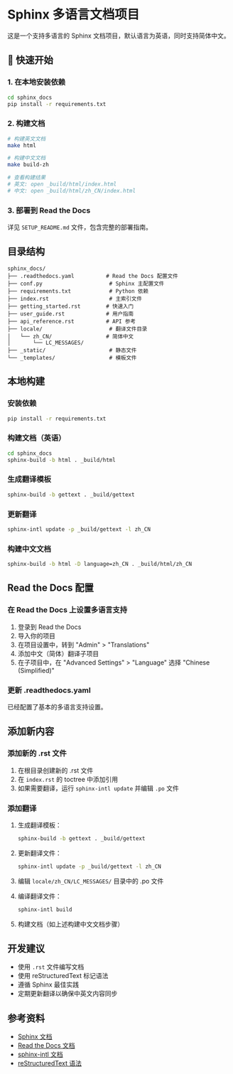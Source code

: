 # Sphinx 多语言文档项目

这是一个支持多语言的 Sphinx 文档项目，默认语言为英语，同时支持简体中文。

## 🚀 快速开始

### 1. 在本地安装依赖

```bash
cd sphinx_docs
pip install -r requirements.txt
```

### 2. 构建文档

```bash
# 构建英文文档
make html

# 构建中文文档
make build-zh

# 查看构建结果
# 英文: open _build/html/index.html
# 中文: open _build/html/zh_CN/index.html
```

### 3. 部署到 Read the Docs

详见 `SETUP_README.md` 文件，包含完整的部署指南。

## 目录结构

```
sphinx_docs/
├── .readthedocs.yaml          # Read the Docs 配置文件
├── conf.py                     # Sphinx 主配置文件
├── requirements.txt            # Python 依赖
├── index.rst                   # 主索引文件
├── getting_started.rst        # 快速入门
├── user_guide.rst             # 用户指南
├── api_reference.rst          # API 参考
├── locale/                     # 翻译文件目录
│   └── zh_CN/                 # 简体中文
│       └── LC_MESSAGES/
├── _static/                    # 静态文件
└── _templates/                 # 模板文件
```

## 本地构建

### 安装依赖

```bash
pip install -r requirements.txt
```

### 构建文档（英语）

```bash
cd sphinx_docs
sphinx-build -b html . _build/html
```

### 生成翻译模板

```bash
sphinx-build -b gettext . _build/gettext
```

### 更新翻译

```bash
sphinx-intl update -p _build/gettext -l zh_CN
```

### 构建中文文档

```bash
sphinx-build -b html -D language=zh_CN . _build/html/zh_CN
```

## Read the Docs 配置

### 在 Read the Docs 上设置多语言支持

1. 登录到 Read the Docs
2. 导入你的项目
3. 在项目设置中，转到 "Admin" > "Translations"
4. 添加中文（简体）翻译子项目
5. 在子项目中，在 "Advanced Settings" > "Language" 选择 "Chinese (Simplified)"

### 更新 .readthedocs.yaml

已经配置了基本的多语言支持设置。

## 添加新内容

### 添加新的 .rst 文件

1. 在根目录创建新的 .rst 文件
2. 在 `index.rst` 的 toctree 中添加引用
3. 如果需要翻译，运行 `sphinx-intl update` 并编辑 `.po` 文件

### 添加翻译

1. 生成翻译模板：
   ```bash
   sphinx-build -b gettext . _build/gettext
   ```

2. 更新翻译文件：
   ```bash
   sphinx-intl update -p _build/gettext -l zh_CN
   ```

3. 编辑 `locale/zh_CN/LC_MESSAGES/` 目录中的 .po 文件

4. 编译翻译文件：
   ```bash
   sphinx-intl build
   ```

5. 构建文档（如上述构建中文文档步骤）

## 开发建议

- 使用 `.rst` 文件编写文档
- 使用 reStructuredText 标记语法
- 遵循 Sphinx 最佳实践
- 定期更新翻译以确保中英文内容同步

## 参考资料

- [Sphinx 文档](https://www.sphinx-doc.org/)
- [Read the Docs 文档](https://docs.readthedocs.io/)
- [sphinx-intl 文档](https://sphinx-intl.readthedocs.io/)
- [reStructuredText 语法](https://www.sphinx-doc.org/en/master/usage/restructuredtext/index.html)

